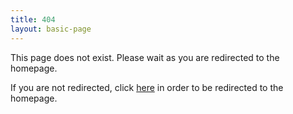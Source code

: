 ```yaml
---
title: 404
layout: basic-page
---
```


This page does not exist. Please wait as you are redirected to the homepage.

If you are not redirected, click [here](/) in order to be redirected to the homepage.
